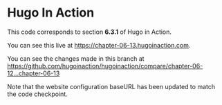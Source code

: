 Hugo In Action
===============

This code corresponds to section **6.3.1** of Hugo in Action.

You can see this live at https://chapter-06-13.hugoinaction.com.

You can see the changes made in this branch at https://github.com/hugoinaction/hugoinaction/compare/chapter-06-12...chapter-06-13

Note that the website configuration baseURL has been updated to match the code checkpoint.
